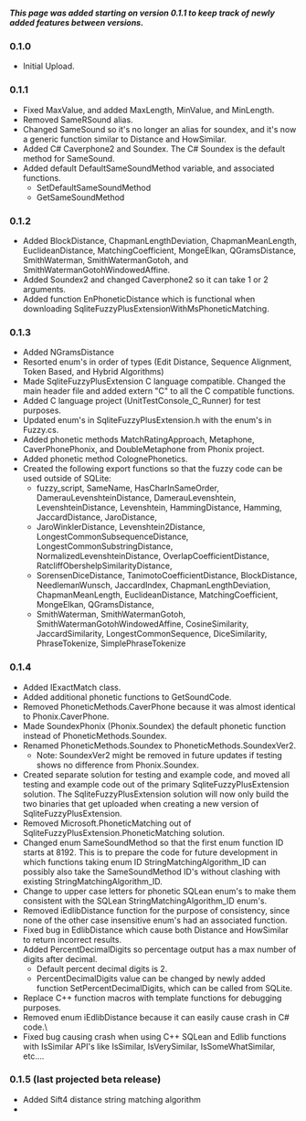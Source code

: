 ##### This page was added starting on version 0.1.1 to keep track of newly added features between versions.
### 0.1.0
- Initial Upload.
### 0.1.1
- Fixed MaxValue, and added MaxLength, MinValue, and MinLength.
- Removed SameRSound alias.
- Changed SameSound so it's no longer an alias for soundex, and it's now a generic function similar to Distance and HowSimilar.
- Added C# Caverphone2 and Soundex. The C# Soundex is the default method for SameSound.
- Added default DefaultSameSoundMethod variable, and associated functions.
  - SetDefaultSameSoundMethod
  - GetSameSoundMethod
### 0.1.2
- Added BlockDistance, ChapmanLengthDeviation, ChapmanMeanLength, EuclideanDistance, MatchingCoefficient, MongeElkan, QGramsDistance, SmithWaterman, SmithWatermanGotoh, and SmithWatermanGotohWindowedAffine.
- Added Soundex2 and changed Caverphone2 so it can take 1 or 2 arguments.
- Added function EnPhoneticDistance which is functional when downloading SqliteFuzzyPlusExtensionWithMsPhoneticMatching.
### 0.1.3
- Added NGramsDistance
- Resorted enum's in order of types (Edit Distance, Sequence Alignment, Token Based, and Hybrid Algorithms)
- Made SqliteFuzzyPlusExtension C language compatible. Changed the main header file and added extern "C" to all the C compatible functions.
- Added C language project (UnitTestConsole_C_Runner) for test purposes.
- Updated enum's in SqliteFuzzyPlusExtension.h with the enum's in Fuzzy.cs.
- Added phonetic methods MatchRatingApproach, Metaphone, CaverPhonePhonix, and DoubleMetaphone from Phonix project.
- Added phonetic method ColognePhonetics.
- Created the following export functions so that the fuzzy code can be used outside of SQLite:
  - fuzzy_script, SameName, HasCharInSameOrder, DamerauLevenshteinDistance, DamerauLevenshtein, LevenshteinDistance, Levenshtein, HammingDistance, Hamming, JaccardDistance, JaroDistance,
  - JaroWinklerDistance, Levenshtein2Distance, LongestCommonSubsequenceDistance, LongestCommonSubstringDistance, NormalizedLevenshteinDistance, OverlapCoefficientDistance, RatcliffObershelpSimilarityDistance,
  - SorensenDiceDistance, TanimotoCoefficientDistance, BlockDistance, NeedlemanWunsch, JaccardIndex, ChapmanLengthDeviation, ChapmanMeanLength, EuclideanDistance, MatchingCoefficient, MongeElkan, QGramsDistance,
  - SmithWaterman, SmithWatermanGotoh, SmithWatermanGotohWindowedAffine, CosineSimilarity, JaccardSimilarity, LongestCommonSequence, DiceSimilarity, PhraseTokenize, SimplePhraseTokenize
### 0.1.4
- Added IExactMatch class.
- Added additional phonetic functions to GetSoundCode.
- Removed PhoneticMethods.CaverPhone because it was almost identical to Phonix.CaverPhone.
- Made SoundexPhonix (Phonix.Soundex) the default phonetic function instead of PhoneticMethods.Soundex.
- Renamed PhoneticMethods.Soundex to PhoneticMethods.SoundexVer2. 
  - Note: SoundexVer2 might be removed in future updates if testing shows no difference from Phonix.Soundex.
- Created separate solution for testing and example code, and moved all testing and example code out of the primary SqliteFuzzyPlusExtension solution. The SqliteFuzzyPlusExtension solution will now only build the two binaries that get uploaded when creating a new version of SqliteFuzzyPlusExtension.
- Removed Microsoft.PhoneticMatching out of SqliteFuzzyPlusExtension.PhoneticMatching solution.
- Changed enum SameSoundMethod so that the first enum function ID starts at 8192. This is to prepare the code for future development in which functions taking enum ID StringMatchingAlgorithm_ID can possibly also take the SameSoundMethod ID's without clashing with existing StringMatchingAlgorithm_ID.
- Change to upper case letters for phonetic SQLean enum's to make them consistent with the SQLean StringMatchingAlgorithm_ID enum's.
- Removed iEdlibDistance function for the purpose of consistency, since none of the other case insensitive enum's had an associated function.
- Fixed bug in EdlibDistance which cause both Distance and HowSimilar to return incorrect results.
- Added PercentDecimalDigits so percentage output has a max number of digits after decimal.
  - Default percent decimal digits is 2.
  - PercentDecimalDigits value can be changed by newly added function SetPercentDecimalDigits, which can be called from SQLite.
- Replace C++ function macros with template functions for debugging purposes.
- Removed enum iEdlibDistance because it can easily cause crash in C# code.\
- Fixed bug causing crash when using C++ SQLean and Edlib functions with IsSimilar API's like IsSimilar, IsVerySimilar, IsSomeWhatSimilar, etc....
### 0.1.5 (last projected beta release)
- Added Sift4 distance string matching algorithm
- 